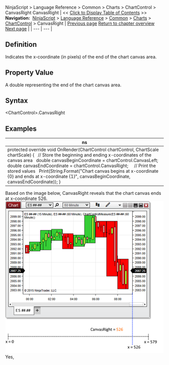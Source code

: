 ﻿
NinjaScript \> Language Reference \> Common \> Charts \> ChartControl \> CanvasRight
CanvasRight
| \<\< [Click to Display Table of Contents](canvasright.md) \>\> **Navigation:**     [NinjaScript](ninjascript-1.md) \> [Language Reference](language_reference_wip-1.md) \> [Common](common-1.md) \> [Charts](chart-1.md) \> [ChartControl](chartcontrol-1.md) \> CanvasRight | [Previous page](canvasleft-1.md) [Return to chapter overview](chartcontrol-1.md) [Next page](canvaszoomstate-1.md) |
| --- | --- |
## Definition
Indicates the x\-coordinate (in pixels) of the end of the chart canvas area.
## 
## Property Value
A double representing the end of the chart canvas area.
## 
## Syntax
\<ChartControl\>.CanvasRight
## 
## Examples
| ns |
| --- |
| protected override void OnRender(ChartControl chartControl, ChartScale chartScale) {    // Store the beginning and ending x\-coordinates of the canvas area    double canvasBeginCoordinate \= chartControl.CanvasLeft;    double canvasEndCoordinate \= chartControl.CanvasRight;      // Print the stored values    Print(String.Format("Chart canvas begins at x\-coordinate {0} and ends at x\-coordinate {1}", canvasBeginCoordinate, canvasEndCoordinate));  } |

Based on the image below, CanvasRight reveals that the chart canvas ends at x\-coordinate 526\.
 
![ChartControl_CanvasRight](chartcontrol_canvasright.png)Yes,

